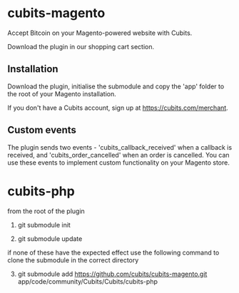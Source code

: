 cubits-magento
================

Accept Bitcoin on your Magento-powered website with Cubits.

Download the plugin in our shopping cart section.

Installation
-------

Download the plugin, initialise the submodule and copy the 'app' folder to the root of your Magento installation.

If you don't have a Cubits account, sign up at https://cubits.com/merchant.


Custom events
-------

The plugin sends two events - 'cubits_callback_received' when a callback is received, and 'cubits_order_cancelled' when an order is cancelled. You can use these events to implement custom functionality on your Magento store.

cubits-php
================
from the root of the plugin

1. git submodule init

2. git submodule update

if none of these have the expected effect use the following command to clone the submodule in the correct directory

3. git submodule add https://github.com/cubits/cubits-magento.git app/code/community/Cubits/Cubits/cubits-php
